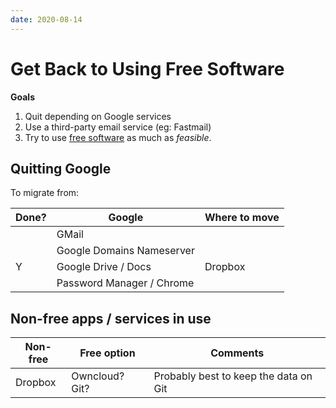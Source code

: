 ```yaml
---
date: 2020-08-14
---
```

 
# Get Back to Using Free Software

**Goals**

1. Quit depending on Google services
1. Use a third-party email service (eg: Fastmail)
1. Try to use [free software](https://www.gnu.org/software/software.en.html) as much as *feasible*.

## Quitting Google

To migrate from:

| Done? | Google | Where to move |
| --- | --- | --- |
|  | GMail | |
|  | Google Domains Nameserver | |
| Y | Google Drive / Docs | Dropbox |
| | Password Manager / Chrome | |

## Non-free apps / services in use

| Non-free | Free option | Comments |
| --- | --- | --- |
| Dropbox | Owncloud? Git? | Probably best to keep the data on Git |
